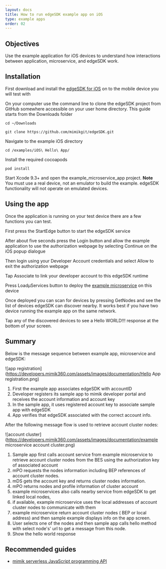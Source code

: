 ```yaml
---
layout: docs
title: How to run edgeSDK example app on iOS
type: example apps
order: 02
---
```


## Objectives

Use the example application for iOS devices to understand how interactions between application, microservice, and edgeSDK work.

## Installation

First download and install the [edgeSDK for iOS](https://developers.mimik360.com/docs/1.1.0/installation/ios.html) on to the mobile device you will test with

On your computer use the command line to clone the edgeSDK project from GitHub somewhere accessible on your user home directory. This guide starts from the Downloads folder

```cd ~/Downloads```

```git clone https://github.com/mimikgit/edgeSDK.git```

Navigate to the example iOS directory

```cd /examples/iOS\ Hello\ App/```

Install the required cocoapods

```pod install```

Start Xcode 9.3+ and open the example_microservice_app project. **Note** You must use a real device, not an emulator to build the example. edgeSDK functionality will not operate on emulated devices.

## Using the app

Once the application is running on your test device there are a few functions you can test.

First press the StartEdge button to start the edgeSDK service

After about five seconds press the Login button and allow the example application to use the authorization webpage by selecting Continue on the iOS popup dialogue

Then login using your Developer Account credentials and select Allow to exit the authorization webpage

Tap Associate to link your developer account to this edgeSDK runtime

Press Load&mu;Services button to deploy the [example microservice](https://developers.mimik360.com/docs/1.1.0/microservices/how-to-deploy-example-microservice.html) on this device

Once deployed you can scan for devices by pressing GetNodes and see the list of devices edgeSDK can discover nearby. It works best if you have two device running the example app on the same network.

Tap any of the discovered devices to see a Hello WORLD!!! response at the bottom of your screen.

## Summary

Below is the message sequence between example app, microservice and edgeSDK:

![app registration](https://developers.mimik360.com/assets/images/documentation/Hello App registration.png)

1. First the example app associates edgeSDK with accountID
1. Developer registers its sample app to mimik developer portal and receives the account information and account key
1. In the sample app, it uses registered account key to associate sample app with edgeSDK 
1. App verifies that edgeSDK associated with the correct account info.

After  the following message flow is used to retrieve account cluster nodes:

![account cluster](https://developers.mimik360.com/assets/images/documentation/example microservice account cluster.png)

1. Sample app first calls account service from example microservice to retrieve account cluster nodes from the BES using the authorization key of associated account
1. mPO requests the nodes information  including BEP references of account cluster nodes.
1. mDS gets the account key and returns cluster nodes information.
1. mPO returns nodes and profile information of cluster account
1. example microservices also calls nearby service from edgeSDK to get linked local nodes,
1. if available, example microservice uses the local addresses of account cluster nodes to communicate with them
1. example microservice return account cluster nodes ( BEP or local address)  and then sample example displays info on the app screen.
1. User selects one of the nodes and then sample app calls hello method with select node's' url to get a message from this node.
1. Show the hello world response

## Recommended guides

- [mimik serverless JavaScript programming API](https://developers.mimik360.com/docs/1.1.0/resources/how-to-use-mimik-serverless-javascript-programming-api.html)